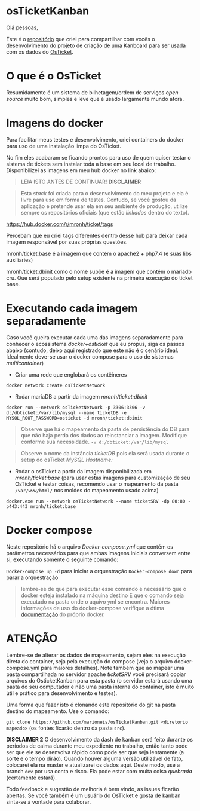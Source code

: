 # osTicketKanban
Olá pessoas, 

Este é o [repositório](https://github.com/marioneis/osTicketKanban) que criei para compartilhar com vocês o desenvolvimento do projeto de criação de uma Kanboard para ser usada com os dados do [OsTicket](https://github.com/osTicket).

# O que é o OsTicket

Resumidamente é um sistema de bilhetagem/ordem de serviços *open source* muito bom, simples e leve que
é usado largamente mundo afora.

# Imagens do docker

Para facilitar meus testes e desenvolvimento, criei containers do docker para uso de uma instalação limpa do OsTicket.

No fim eles acabaram se ficando prontos para uso de quem quiser testar o sistema de tickets sem instalar toda a base em seu local de trabalho. Disponibilizei as imagens em meu hub docker no link abaixo:

> LEIA ISTO ANTES DE CONTINUAR! **DISCLAIMER**

> Esta *stack* foi criada para o desenvolvimento do meu projeto e ela é livre para uso em forma de testes. Contudo, se você gostou da aplicação e pretende usar ela em seu ambiente de produção, utilize sempre os repositórios oficiais (que estão *linkados* dentro do texto).

https://hub.docker.com/r/mronh/ticket/tags

Percebam que eu criei tags diferentes dentro desse hub para deixar cada imagem responsável por suas próprias questões.

mronh/ticket:base é a imagem que contém o apache2 + php7.4 (e suas libs auxiliaries)

mronh/ticket:dbinit como o nome supõe é a imagem que contém o mariadb cru. Que será populado pelo setup existente na primeira execução do ticket base.

# Executando cada imagem separadamente
Caso você queira executar cada uma das imagens separadamente para conhecer o ecossistema *docker+osticket* que eu propus, siga os passos abaixo (contudo, deixo aqui registrado que este não é o cenário ideal. Idealmente deve-se usar o docker compose para o uso de sistemas *multicontainer*)

* Criar uma rede que englobará os contêineres 

`docker network create osTicketNetwork`

* Rodar mariaDB a partir da imagem *mronh/ticket:dbinit* 

`docker run --network osTicketNetwork -p 3306:3306 -v d:/dbticket:/var/lib/mysql --name ticketDB -e MYSQL_ROOT_PASSWORD=osticket -d mronh/ticket:dbinit`


> Observe que há o mapeamento da pasta de persistência do DB para que não haja perda dos dados ao reinstanciar a imagem. Modifique conforme sua necessidade. `-v d:/dbticket:/var/lib/mysql`

> Observe o nome  da instância *ticketDB* pois ela será usada durante o setup do osTicket *MySQL Hostname:*

* Rodar o osTicket a partir da imagem disponibilizada em  *mronh/ticket:base* (para usar estas imagens para customização de seu OsTicket e testar coisas, recomendo usar o mapeamento da pasta `/var/www/html/` nos moldes do mapeamento usado acima)

`docker.exe run --network osTicketNetwork --name ticketSRV -dp 80:80 -p443:443 mronh/ticket:base`


# Docker compose

Neste repositório há o arquivo *Docker-compose.yml* que contém os parâmetros necessários para que ambas imagens iniciais conversem entre si, executando somente o seguinte comando:

`Docker-compose up -d` para iniciar a orquestração
`Docker-compose down`  para parar a orquestração

> lembre-se de que para executar esse comando é necessário que o docker esteja instalado na máquina destino E que o comando seja executado na pasta onde o aquivo yml se encontra. Maiores informações de uso do docker-compose verifique a ótima [documentação](http://localhost/tutorial/using-docker-compose/) do próprio docker.

# ATENÇÃO

Lembre-se de alterar os dados de mapeamento, sejam eles na execução direta do container, seja pela execução do compose (veja o arquivo docker-compose.yml para maiores detalhes). Note também que ao mapear uma pasta compartilhada no servidor apache *ticketSRV* você precisará copiar arquivos do OsticketKanban para esta pasta (o servidor estará usando uma pasta do seu computador e não uma pasta interna do container, isto é muito útil e prático para desenvolvimento e testes).

Uma forma que fazer isto é clonando este repositório do git na pasta destino do mapeamento. Use o comando:

`git clone https://github.com/marioneis/osTicketKanban.git <diretorio mapeado>` (os fontes ficarão dentro da pasta `src`).


**DISCLAIMER 2**
O desenvolvimento da dash de kanban será feito durante os períodos de calma durante meu expediente no trabalho, então tanto pode ser que ele se desenvolva rápido como pode ser que seja lentamente (a sorte e o tempo dirão). Quando houver alguma versão utilizável de fato, colocarei ela na master e atualizarei os dados aqui. Deste modo, use a branch `dev` por usa conta e risco. Ela pode estar com muita coisa *quebrada* (certamente estará).

Todo feedback e sugestão de melhoria é bem vindo, as issues ficarão abertas. Se você também é um usuário do OsTicket e gosta de kanban sinta-se à vontade para colaborar.

